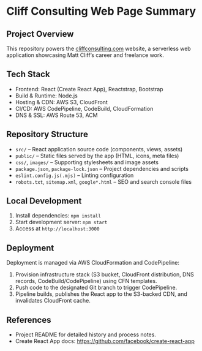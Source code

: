 # Cliff Consulting Web Page Summary

## Project Overview
This repository powers the [cliffconsulting.com](https://cliffconsulting.com/) website, a serverless web application showcasing Matt Cliff’s career and freelance work.

## Tech Stack
- Frontend: React (Create React App), Reactstrap, Bootstrap
- Build & Runtime: Node.js
- Hosting & CDN: AWS S3, CloudFront
- CI/CD: AWS CodePipeline, CodeBuild, CloudFormation
- DNS & SSL: AWS Route 53, ACM

## Repository Structure
- `src/` – React application source code (components, views, assets)
- `public/` – Static files served by the app (HTML, icons, meta files)
- `css/`, `images/` – Supporting stylesheets and image assets
- `package.json`, `package-lock.json` – Project dependencies and scripts
- `eslint.config.js(.mjs)` – Linting configuration
- `robots.txt`, `sitemap.xml`, `google*.html` – SEO and search console files

## Local Development
1. Install dependencies: `npm install`
2. Start development server: `npm start`
3. Access at `http://localhost:3000`

## Deployment
Deployment is managed via AWS CloudFormation and CodePipeline:
1. Provision infrastructure stack (S3 bucket, CloudFront distribution, DNS records, CodeBuild/CodePipeline) using CFN templates.
2. Push code to the designated Git branch to trigger CodePipeline.
3. Pipeline builds, publishes the React app to the S3-backed CDN, and invalidates CloudFront cache.

## References
- Project README for detailed history and process notes.
- Create React App docs: https://github.com/facebook/create-react-app
